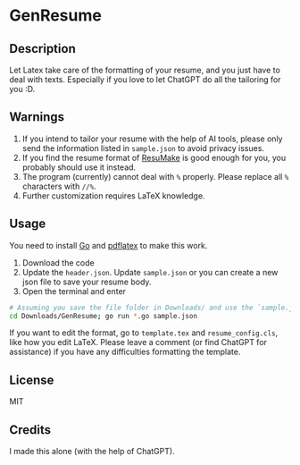 # GenResume

## Description
Let Latex take care of the formatting of your resume, and you just have to deal with texts. Especially if you love to let ChatGPT do all the tailoring for you :D. 

## Warnings
1. If you intend to tailor your resume with the help of AI tools, please only send the information listed in `sample.json` to avoid privacy issues. 
2. If you find the resume format of [ResuMake](https://resumake.io/) is good enough for you, you probably should use it instead.
3. The program (currently) cannot deal with `%` properly. Please replace all `%` characters with `//%`.
4. Further customization requires LaTeX knowledge.

## Usage
You need to install [Go](https://golang.org/doc/install) and [pdflatex](https://www.scijournal.org/articles/latex-installation-guide) to make this work.
1. Download the code 
2. Update the `header.json`. Update `sample.json` or you can create a new json file to save your resume body. 
3. Open the terminal and enter

```bash
# Assuming you save the file folder in Downloads/ and use the `sample.json` for the resume body. 
cd Downloads/GenResume; go run *.go sample.json
```
If you want to edit the format, go to `template.tex` and `resume_config.cls`, like how you edit LaTeX. Please leave a comment (or find ChatGPT for assistance) if you have any difficulties formatting the template. 

## License
MIT

## Credits
I made this alone (with the help of ChatGPT). 
